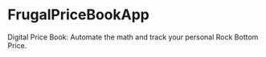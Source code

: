 # FrugalPriceBookApp
Digital Price Book: Automate the math and track your personal Rock Bottom Price.
